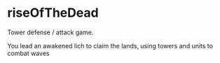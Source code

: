 # riseOfTheDead

Tower defense / attack game. 

You lead an awakened lich to claim the lands, using towers and units to combat waves

